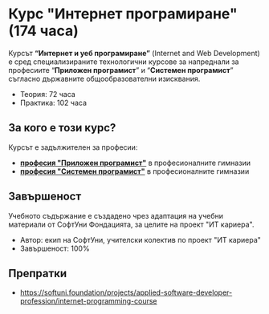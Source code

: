 # Курс "Интернет програмиране" (174 часа)

Курсът **“Интернет и уеб програмиране”** (Internet and Web Development) е сред специализираните технологични курсове за напреднали за професиите “**Приложен програмист**” и “**Системен програмист**” съгласно държавните общообразователни изисквания.
 - Теория: 72 часа
 - Практика: 102 часа

## За кого е този курс?

Курсът е задължителен за професии:
 - [**професия "Приложен програмист"**](https://github.com/BG-IT-Edu/School-Programming/tree/main/Courses/Applied-Programmer) в професионалните гимназии
 - [**професия "Системен програмист"**](https://github.com/BG-IT-Edu/School-Programming/tree/main/Courses/System-Programmer) в професионалните гимназии
 
## Завършеност

Учебното съдържание е създадено чрез адаптация на учебни материали от СофтУни Фондацията, за целите на проект "ИТ кариера".
 - Автор: екип на СофтУни, учителски колектив по проект "ИТ кариера"
 - Завършеност: 100%

## Препратки
 - https://softuni.foundation/projects/applied-software-developer-profession/internet-programming-course
